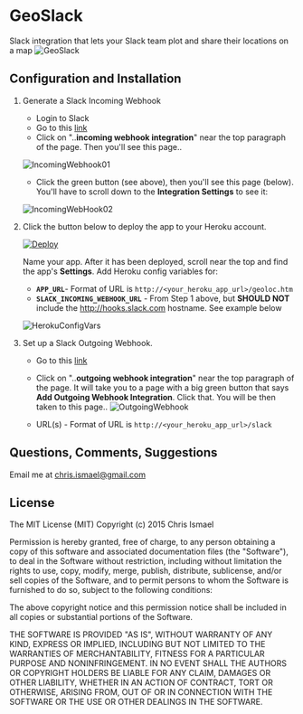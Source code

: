 # GeoSlack
Slack integration that lets your Slack team plot and share their locations on a map
![GeoSlack](https://dl.dropboxusercontent.com/s/4q2am3ejens0v1y/00GeoSlack.PNG?dl=0)

## Configuration and Installation

1. Generate a Slack Incoming Webhook
   - Login to Slack
   - Go to this [link](https://api.slack.com/incoming-webhooks#share_your_incoming_webhook_as_a_slack_app)
   - Click on "..__incoming webhook integration__" near the top paragraph of the page.  Then you'll see this page..

   ![IncomingWebhook01](https://jfqcza.bn1301.livefilestore.com/y3p_S5RMPKFKxoC_zxhI98n5BAS32_GCFjrUQDC4t67_t728rQYkKz8aaXVFs53YUNxufIoIfoXD59s1pj_4cDzltcS502hNhGNAOB-lMKDcBAb8gSjFBMljjDiC0Zm9X8rxJ8ACgR8gabTd2LlEUaPyR7e7aDmg6eMBYCAs4fXQkA/webhooks01.PNG?psid=1)

    - Click the green button (see above), then you'll see this page (below).  You'll have to scroll down to the __Integration Settings__ to see it:

   ![IncomingWebHook02](https://hcikiq.blu.livefilestore.com/y3pwzyFTFZyaKzc37ldIv1nPP9TVS21yA1PgDC4MLunpdj9y9DboT4_ME70hNPKbdeIjm_N1x_yZgeIveudbUu6XrxGLNfb2dmUBS_KG2-WYZ9N9i4zzJI-HDio9L9WaxXibCDmxnZxG1GrTTXXggav-6X6ND1TInWCarz4iYuxa3Q/SlackWebhookIncoming.PNG?psid=1)

2. Click the button below to deploy the app to your Heroku account.

   [![Deploy](https://www.herokucdn.com/deploy/button.png)](https://heroku.com/deploy)

   Name your app. After it has been deployed, scroll near the top and find the app's  __Settings__. Add Heroku config variables for:
   - __`APP_URL`__- Format of URL is `http://<your_heroku_app_url>/geoloc.htm`
   - __`SLACK_INCOMING_WEBHOOK_URL`__ - From Step 1 above, but __SHOULD NOT__ include the http://hooks.slack.com hostname.  See example below

    ![HerokuConfigVars](https://hyikiq.bn1301.livefilestore.com/y3p_vZT1hhmrdl2miONAd6x1VJH5dB7WPesWLClmTHsqaqpYGWunJHkmaBOKFzvSBknQ8ZEZfXZ0hI2RGCyeBcuwdTRAujxmNBJ4eAkUZM-eQxtWlrr6xTh59MUMc5RRDUAqNBXVrfeU0fbsSSDmktT3xCxrAWtw0qx2wHhKrqJPl4/03GeoSlack.PNG?psid=1)

3. Set up a Slack Outgoing Webhook.  
   - Go to this [link](https://api.slack.com/outgoing-webhooks)
   - Click on "..__outgoing webhook integration__" near the top paragraph of the page.  It will take you to a page with a big green button that says __Add Outgoing Webhook Integration__.  Click that.  You will be then taken to this page..
    ![OutgoingWebhook](https://hiikiq.bn1301.livefilestore.com/y3pX3jSVjMkUp6UN2Jr7sO85ijcYa-s_lVuVW9FO7azyM47GXlwPFRkHx-r3n2W37cUCYTHQboLBa8vZ4Rx7JdIzL7uWgGEx6WqnM51DG5KeR9BK9krJNDjexkyKX4xBJI_lsmw4XiypcAFJMOGUplZAGtunDtlK7fxRttuCUbGx54/SlackWebhookOutgoing.PNG?psid=1)

    - URL(s) - Format of URL is `http://<your_heroku_app_url>/slack`

## Questions, Comments, Suggestions
Email me at chris.ismael@gmail.com

## License
The MIT License (MIT)
Copyright (c) 2015 Chris Ismael

Permission is hereby granted, free of charge, to any person obtaining a copy of this software and associated documentation files (the "Software"), to deal in the Software without restriction, including without limitation the rights to use, copy, modify, merge, publish, distribute, sublicense, and/or sell copies of the Software, and to permit persons to whom the Software is furnished to do so, subject to the following conditions:

The above copyright notice and this permission notice shall be included in all copies or substantial portions of the Software.

THE SOFTWARE IS PROVIDED "AS IS", WITHOUT WARRANTY OF ANY KIND, EXPRESS OR IMPLIED, INCLUDING BUT NOT LIMITED TO THE WARRANTIES OF MERCHANTABILITY, FITNESS FOR A PARTICULAR PURPOSE AND NONINFRINGEMENT. IN NO EVENT SHALL THE AUTHORS OR COPYRIGHT HOLDERS BE LIABLE FOR ANY CLAIM, DAMAGES OR OTHER LIABILITY, WHETHER IN AN ACTION OF CONTRACT, TORT OR OTHERWISE, ARISING FROM, OUT OF OR IN CONNECTION WITH THE SOFTWARE OR THE USE OR OTHER DEALINGS IN THE SOFTWARE.
